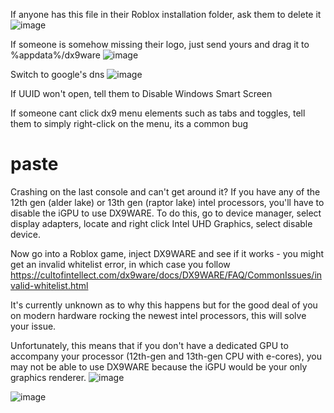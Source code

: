 If anyone has this file in their Roblox installation folder, ask them to delete it
![image](https://user-images.githubusercontent.com/107140572/222889629-85b12ae1-0bc7-4d71-9b5d-bec7e97b88a4.png)

If someone is somehow missing their logo, just send yours and drag it to %appdata%/dx9ware
![image](https://user-images.githubusercontent.com/107140572/222889849-61c240fe-7123-4e2b-9958-929fe1e36ea1.png)

Switch to google's dns
![image](https://user-images.githubusercontent.com/107140572/222889955-abd6d4c0-2c02-4865-86ed-2694371e546f.png)

If UUID won't open, tell them to Disable Windows Smart Screen

If someone cant click dx9 menu elements such as tabs and toggles, tell them to simply right-click on the menu, its a common bug

# paste

Crashing on the last console and can't get around it? If you have any of the 12th gen (alder lake) or 13th gen (raptor lake) intel processors, you'll have to disable the iGPU to use DX9WARE. To do this, go to device manager, select display adapters, locate and right click Intel UHD Graphics, select disable device.

Now go into a Roblox game, inject DX9WARE and see if it works - you might get an invalid whitelist error, in which case you follow https://cultofintellect.com/dx9ware/docs/DX9WARE/FAQ/CommonIssues/invalid-whitelist.html

It's currently unknown as to why this happens but for the good deal of you on modern hardware rocking the newest intel processors, this will solve your issue.

Unfortunately, this means that if you don't have a dedicated GPU to accompany your processor (12th-gen and 13th-gen CPU with e-cores), you may not be able to use DX9WARE because the iGPU would be your only graphics renderer.
![image](https://user-images.githubusercontent.com/107140572/222893474-563d2910-5133-44f0-b3f6-05a127ea5781.png)

![image](https://user-images.githubusercontent.com/107140572/222893478-442ad257-d535-48a5-8250-d6c6948e162e.png)

